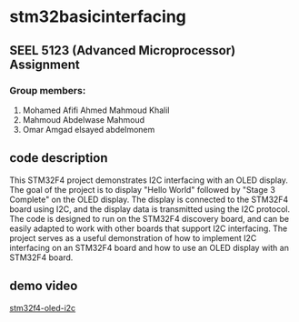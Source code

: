 # stm32basicinterfacing
##  SEEL 5123 (Advanced Microprocessor) Assignment
### Group members: 
1. Mohamed Afifi Ahmed Mahmoud Khalil  
2. Mahmoud Abdelwase Mahmoud  
3. Omar Amgad elsayed abdelmonem  

## code description 
This STM32F4 project demonstrates I2C interfacing with an OLED display. The goal of the project is to display "Hello World" followed by "Stage 3 Complete" on the OLED display. The display is connected to the STM32F4 board using I2C, and the display data is transmitted using the I2C protocol. The code is designed to run on the STM32F4 discovery board, and can be easily adapted to work with other boards that support I2C interfacing. The project serves as a useful demonstration of how to implement I2C interfacing on an STM32F4 board and how to use an OLED display with an STM32F4 board.

## demo video
[stm32f4-oled-i2c](https://drive.google.com/file/d/1GXW-ySeUM1h1e-zWLZcpgTbuUCxmMfx3/view?usp=sharing)
